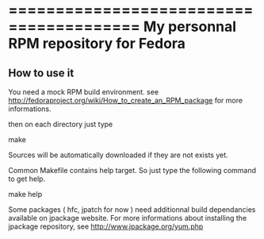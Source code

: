 ========================================
 My personnal RPM repository for Fedora
========================================

How to use it
-------------

You need a mock RPM build environment. see http://fedoraproject.org/wiki/How_to_create_an_RPM_package for more informations.

then on each directory just type

 make

Sources will be automatically downloaded if they are not exists yet.

Common Makefile contains help target. So just type the following command to get help.

 make help

Some packages ( hfc, jpatch for now ) need additionnal build dependancies available on jpackage website. For more informations about installing the jpackage repository, see http://www.jpackage.org/yum.php